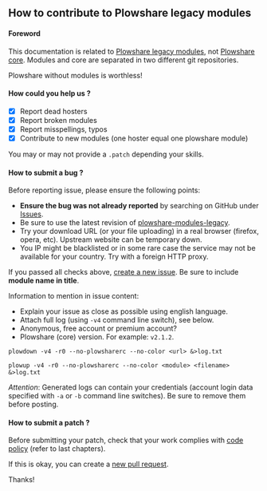 ## How to contribute to Plowshare legacy modules

#### Foreword

This documentation is related to [Plowshare legacy modules](https://github.com/mcrapet/plowshare-modules-legacy), not [Plowshare core](https://github.com/mcrapet/plowshare).
Modules and core are separated in two different git repositories.

Plowshare without modules is worthless!

#### **How could you help us ?**

- [x] Report dead hosters
- [x] Report broken modules
- [x] Report misspellings, typos
- [x] Contribute to new modules (one hoster equal one plowshare module)

You may or may not provide a `.patch` depending your skills.

#### **How to submit a bug ?**

Before reporting issue, please ensure the following points:

* **Ensure the bug was not already reported** by searching on GitHub under [Issues](https://github.com/mcrapet/plowshare-modules-legacy/issues).
* Be sure to use the latest revision of [plowshare-modules-legacy](https://github.com/mcrapet/plowshare-modules-legacy).
* Try your download URL (or your file uploading) in a real browser (firefox, opera, etc). Upstream website can be temporary down.
* You IP might be blacklisted or in some rare case the service may not be available for your country. Try with a foreign HTTP proxy.

If you passed all checks above, [create a new issue](https://github.com/mcrapet/plowshare-modules-legacy/issues/new). Be sure to include **module name in title**.

Information to mention in issue content:
* Explain your issue as close as possible using english language.
* Attach full log (using `-v4` command line switch), see below.
* Anonymous, free account or premium account?
* Plowshare (core) version. For example: `v2.1.2`.

```
plowdown -v4 -r0 --no-plowsharerc --no-color <url> &>log.txt
```

```
plowup -v4 -r0 --no-plowsharerc --no-color <module> <filename> &>log.txt
```

*Attention*: Generated logs can contain your credentials (account login data specified with `-a` or `-b` command line switches).
Be sure to remove them before posting.

#### **How to submit a patch ?**

Before submitting your patch, check that your work complies with
[code policy](https://github.com/mcrapet/plowshare/wiki/Modules) (refer to last chapters).

If this is okay, you can create a [new pull request](https://github.com/mcrapet/plowshare-modules-legacy/pulls/).

Thanks!
